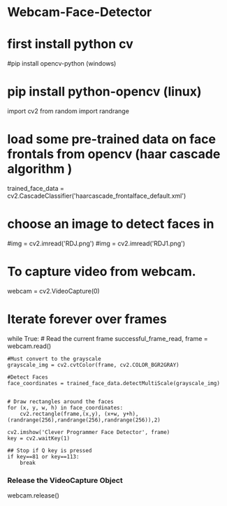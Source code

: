# Webcam-Face-Detector

# first install python cv 
 #pip install opencv-python (windows) 
# pip install python-opencv (linux)

import cv2
from random import randrange

# load some pre-trained data on face frontals from opencv (haar cascade algorithm ) 
trained_face_data = cv2.CascadeClassifier('haarcascade_frontalface_default.xml')

# choose an image to detect faces in 
#img = cv2.imread('RDJ.png')
#img = cv2.imread('RDJ1.png')

# To capture video from webcam.
webcam = cv2.VideoCapture(0)

# Iterate forever over frames
while True:
    # Read the current frame
    successful_frame_read, frame = webcam.read()
    
    #Must convert to the grayscale
    grayscale_img = cv2.cvtColor(frame, cv2.COLOR_BGR2GRAY)
    
    #Detect Faces
    face_coordinates = trained_face_data.detectMultiScale(grayscale_img)
    
      
    # Draw rectangles around the faces
    for (x, y, w, h) in face_coordinates:
        cv2.rectangle(frame,(x,y), (x+w, y+h),(randrange(256),randrange(256),randrange(256)),2)
    
    cv2.imshow('Clever Programmer Face Detector', frame)
    key = cv2.waitKey(1)
    
    ## Stop if Q key is pressed
    if key==81 or key==113:
        break
### Release the VideoCapture Object
webcam.release()
